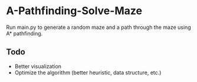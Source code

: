# A-Pathfinding-Solve-Maze
Run main.py to generate a random maze and a path through the maze using A* pathfinding.
## Todo
- Better visualization
- Optimize the algorithm (better heuristic, data structure, etc.)
